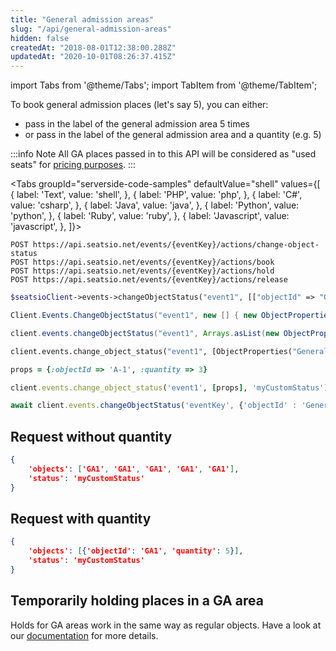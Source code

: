 ```yaml
---
title: "General admission areas"
slug: "/api/general-admission-areas"
hidden: false
createdAt: "2018-08-01T12:38:00.288Z"
updatedAt: "2020-10-01T08:26:37.415Z"
---
```


import Tabs from '@theme/Tabs';
import TabItem from '@theme/TabItem';

To book general admission places (let's say 5), you can either:

- pass in the label of the general admission area 5 times 
- or pass in the label of the general admission area and a quantity (e.g. 5)

:::info Note
All GA places passed in to this API will be considered as "used seats" for [pricing purposes](https://www.seats.io/pricing).
:::





<Tabs 
  groupId="serverside-code-samples"
  defaultValue="shell"
  values={[
{ label: 'Text', value: 'shell', },
{ label: 'PHP', value: 'php', },
{ label: 'C#', value: 'csharp', },
{ label: 'Java', value: 'java', },
{ label: 'Python', value: 'python', },
{ label: 'Ruby', value: 'ruby', },
{ label: 'Javascript', value: 'javascript', },
]}>
<TabItem value='shell'>

```shell
POST https://api.seatsio.net/events/{eventKey}/actions/change-object-status
POST https://api.seatsio.net/events/{eventKey}/actions/book
POST https://api.seatsio.net/events/{eventKey}/actions/hold
POST https://api.seatsio.net/events/{eventKey}/actions/release
```

</TabItem>
<TabItem value='php'>

```php
$seatsioClient->events->changeObjectStatus("event1", [["objectId" => "GeneralAdmission1", "quantity" => 3]], "myCustomStatus");
```

</TabItem>
<TabItem value='csharp'>

```csharp
Client.Events.ChangeObjectStatus("event1", new [] { new ObjectProperties("GeneralAdmission1", 3")  }, "myCustomStatus");
```

</TabItem>
<TabItem value='java'>

```java
client.events.changeObjectStatus("event1", Arrays.asList(new ObjectProperties("GeneralAdmission1", 3)), "myCustomStatus");

```

</TabItem>
<TabItem value='python'>

```python
client.events.change_object_status("event1", [ObjectProperties("GeneralAdmission1", quantity=3)], status="myCustomStatus")
```

</TabItem>
<TabItem value='ruby'>

```ruby
props = {:objectId => 'A-1', :quantity => 3}

client.events.change_object_status('event1', [props], 'myCustomStatus')
```

</TabItem>
<TabItem value='javascript'>

```javascript
await client.events.changeObjectStatus('eventKey', {'objectId' : 'GeneralAdmission1', 'quantity' : 3} , 'myCustomStatus');
```

</TabItem>
</Tabs>





## Request without quantity



```json
{
    'objects': ['GA1', 'GA1', 'GA1', 'GA1', 'GA1'],
    'status': 'myCustomStatus'
}
```



## Request with quantity



```json
{
    'objects': [{'objectId': 'GA1', 'quantity': 5}],
    'status': 'myCustomStatus'
}
```



## Temporarily holding places in a GA area

Holds for GA areas work in the same way as regular objects. Have a look at our [documentation](/docs/api-temporarily-hold-objects) for more details.
